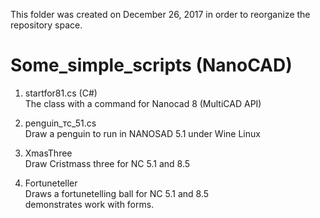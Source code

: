 This folder was created on December 26, 2017 in order to reorganize the repository space.

Some_simple_scripts (NanoCAD)
=================================

1. startfor81.cs (C#)  
The class with a command for Nanocad 8 (MultiCAD API)
  
2. penguin_тс_51.cs  
Draw a penguin to run in NANOSAD 5.1 under Wine Linux  
  
3. XmasThree  
Draw Cristmass three for NC 5.1 and 8.5

4. Fortuneteller  
Draws a fortunetelling ball for NC 5.1 and 8.5  
demonstrates work with forms.
